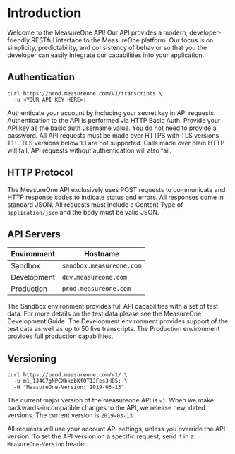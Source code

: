 # Introduction

Welcome to the MeasureOne API!   Our API provides a modern, developer-friendly RESTful interface to the MeasureOne platform.   Our focus is on simplicity, predictability, and consistency of behavior so that you the developer can easily integrate our capabilities into your application.     


## Authentication
```shell 
curl https://prod.measureone.com/v1/transcripts \
  -u <YOUR API KEY HERE>:
```

Authenticate your account by including your secret key in API requests.  Authentication to the API is performed via HTTP Basic Auth. Provide your API key as the basic auth username value. You do not need to provide a password.  All API requests must be made over HTTPS with TLS versions 1.1+.  TLS versions below 1.1 are not supported.   Calls made over plain HTTP will fail. API requests without authentication will also fail.


## HTTP Protocol
The MeasureOne API exclusively uses POST requests to communicate and HTTP response codes to indicate status and errors. All responses come in standard JSON. All requests must include a Content-Type of `application/json` and the body must be valid JSON.

## API Servers
Environment | Hostname 
---------| ------------------------------- 
Sandbox | `sandbox.measureone.com` 
Development | `dev.measureone.com` 
Production | `prod.measureone.com` 

The Sandbox environment provides full API capabilities with a set of test data.   For more details on the test data please see the MeasureOne Development Guide.   The Development environment provides support of the test data as well as up to 50 live transcripts.   The Production environment provides full production capabilities.


## Versioning
```shell
curl https://prod.measureone.com/v1/ \
  -u m1_1J4C7gNPCXbkdbKfOT1JFes3HB5: \
  -H "MeasureOne-Version: 2019-03-13"
```
The current major version of the measureone API is `v1`.   When we make backwards-incompatible changes to the API, we release new, dated versions. The current version is `2019-03-13`.    

All requests will use your account API settings, unless you override the API version.   To set the API version on a specific request, send it in a `MeasureOne-Version` header.


